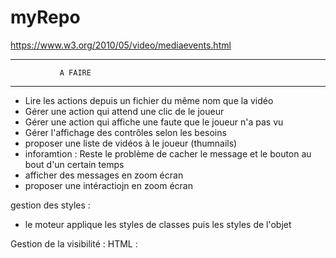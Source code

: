 # myRepo
https://www.w3.org/2010/05/video/mediaevents.html


**************************************
               A FAIRE
**************************************

- Lire les actions depuis un fichier du même nom que la vidéo
- Gérer une action qui attend une clic de le joueur
- Gérer une action qui affiche une faute que le joueur n'a pas vu
- Gérer l'affichage des contrôles selon les besoins
- proposer une liste de vidéos à le joueur (thumnails)
- inforamtion : Reste le problème de cacher le message et le bouton au bout d'un certain temps
- afficher des messages en zoom écran
- proposer une intéractiojn en zoom écran


gestion des styles :
- le moteur applique les styles de classes puis les styles de l'objet

Gestion de la visibilité :
HTML : <div id="badge" class="coinHD" style="visibility:hidden;">
JS : 
    document.getElementById("badge").style.visibility = "visible";
ou
	myBadge = document.getElementById('badge');
	myBadge.visibility = "hidden";

visibility garde l'espace de l'objet sur la page. Equivaud à un opacity=0%
alors que "display: none;" enlève la réservation d'espace

Gestion de la valeur d'un Label :
document.getElementById("LR1").innerHTML = "une main";

Gestion des vidéos
- Il faut d'abord "rembobiner" la vidéo pour obtenir sa longueur


Gestion des actions
- la vidéo s'encadre en vert dès qu'il y a une action en cours
- on possède un catalogue d'actions



**************************************
               LES SONS
**************************************
MP3 : 
<object type="audio/mpeg" data="sons/foule.mp3" width="200" height="20">
<param name="src" value="sons/foule.mp3">
<param name="autoplay" value="false">
<param name="autoStart" value="0">
alt : <a href="sons/foule.mp3">foule.mp3</a>
</object>

WAV : 
<object type="audio/x-wav" data="sons/applaudissements.wav" width="200" height="20">
<param name="src" value="sons/applaudissements.wav">
<param name="autoplay" value="false">
<param name="autoStart" value="0">
alt : <a href="sons/applaudissements.wav">applaudissements.wav</a>
</object>

pour jouer un son sur un click sur un bouton il est possible de réaliser ton lien de la manière suivante  :
Code: [Sélectionner]
<input type="button" value="Lire" onclick="play('http://tonURL/tonfichier.mp3')">
<input type="button" value="Arrêt" onclick="stop()">
ou bien sur un lien simple :
Code: [Sélectionner]
<a href="tonfichier.mp3">Musique</a>
ou encore pour quicktime :
Code: [Sélectionner]
<embed src="tonfichier.mp3" autostart=false loop=false>
au survol d'un texte :
Code: [Sélectionner]
<a href="#" onMouseOver="PlaySound('tonfichier.mp3')">lecture du son au survol</A>
Voilà bon travail maintenant....
